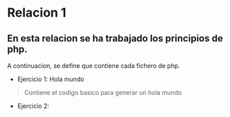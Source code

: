 # Relacion 1
## En esta relacion se ha trabajado los principios de php.
A continuacion, se define que contiene cada fichero de php.
- Ejercicio 1: Hola mundo
> Contiene el codigo basico para generar un hola mundo
- Ejercicio 2: 